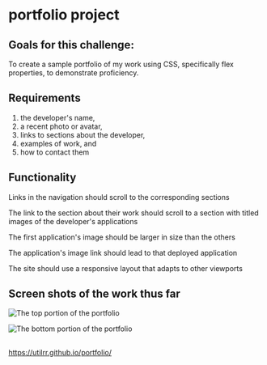# portfolio project

## Goals for this challenge:

To create a sample portfolio of my work using CSS, specifically flex properties, to demonstrate proficiency.

## Requirements

1. the developer's name, 
2. a recent photo or avatar, 
3. links to sections about the developer, 
4. examples of work, and 
5. how to contact them

## Functionality

Links in the navigation should scroll to the corresponding sections

The link to the section about their work should scroll to a section with titled images of the developer's applications

The first application's image should be larger in size than the others

The application's image link should lead to that deployed application

The site should use a responsive layout that adapts to other viewports

## Screen shots of the work thus far

![The top portion of the portfolio](https://github.com/utilrr/portfolio/assets/images/Portfolio_top_Screen_Shot.png?raw=true "MH Portfolio-top")

![The bottom portion of the portfolio](https://github.com/utilrr/portfolio/assets/images/Portfolio_bottom_Screen_Shot.png?raw=true "MH Portfolio-bottom")

## 
https://utilrr.github.io/portfolio/
